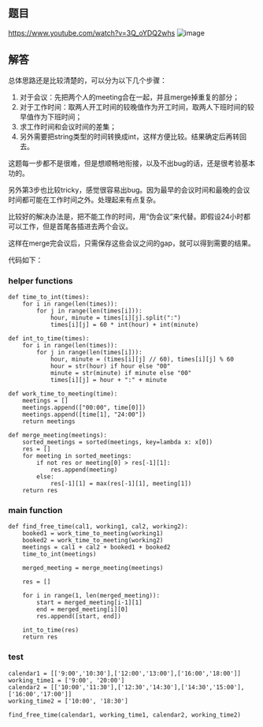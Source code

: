 ## 题目
https://www.youtube.com/watch?v=3Q_oYDQ2whs
![image](https://user-images.githubusercontent.com/43141076/137413830-bd0233a8-1afa-4656-bce8-16408dd30346.png)


## 解答

总体思路还是比较清楚的，可以分为以下几个步骤：

1. 对于会议：先把两个人的meeting合在一起，并且merge掉重复的部分；
2. 对于工作时间：取两人开工时间的较晚值作为开工时间，取两人下班时间的较早值作为下班时间；
3. 求工作时间和会议时间的差集；
4. 另外需要把string类型的时间转换成int，这样方便比较。结果确定后再转回去。

这题每一步都不是很难，但是想顺畅地衔接，以及不出bug的话，还是很考验基本功的。

另外第3步也比较tricky，感觉很容易出bug。因为最早的会议时间和最晚的会议时间都可能在工作时间之外。处理起来有点复杂。

比较好的解决办法是，把不能工作的时间，用“伪会议”来代替。即假设24小时都可以工作，但是首尾各插进去两个会议。

这样在merge完会议后，只需保存这些会议之间的gap，就可以得到需要的结果。

代码如下：


### helper functions
```
def time_to_int(times):
    for i in range(len(times)):
        for j in range(len(times[i])):
            hour, minute = times[i][j].split(":")
            times[i][j] = 60 * int(hour) + int(minute)
            
def int_to_time(times):
    for i in range(len(times)):
        for j in range(len(times[i])):            
            hour, minute = (times[i][j] // 60), times[i][j] % 60
            hour = str(hour) if hour else "00"
            minute = str(minute) if minute else "00"
            times[i][j] = hour + ":" + minute
            
def work_time_to_meeting(time):
    meetings = []
    meetings.append(["00:00", time[0]])
    meetings.append([time[1], "24:00"])
    return meetings
            
def merge_meeting(meetings):
    sorted_meetings = sorted(meetings, key=lambda x: x[0])
    res = []
    for meeting in sorted_meetings:
        if not res or meeting[0] > res[-1][1]:
            res.append(meeting)
        else:
            res[-1][1] = max(res[-1][1], meeting[1])
    return res
```

### main function
```
def find_free_time(cal1, working1, cal2, working2):
    booked1 = work_time_to_meeting(working1)
    booked2 = work_time_to_meeting(working2)
    meetings = cal1 + cal2 + booked1 + booked2
    time_to_int(meetings)
    
    merged_meeting = merge_meeting(meetings)
    
    res = []
    
    for i in range(1, len(merged_meeting)):
        start = merged_meeting[i-1][1]
        end = merged_meeting[i][0]
        res.append([start, end])
    
    int_to_time(res)
    return res
```

### test
```
calendar1 = [['9:00','10:30'],['12:00','13:00'],['16:00','18:00']]
working_time1 = ['9:00', '20:00']
calendar2 = [['10:00','11:30'],['12:30','14:30'],['14:30','15:00'],['16:00','17:00']]
working_time2 = ['10:00', '18:30']

find_free_time(calendar1, working_time1, calendar2, working_time2)
```

